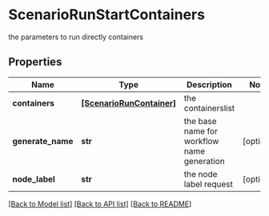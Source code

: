 # ScenarioRunStartContainers

the parameters to run directly containers

## Properties
Name | Type | Description | Notes
------------ | ------------- | ------------- | -------------
**containers** | [**[ScenarioRunContainer]**](ScenarioRunContainer.md) | the containerslist | 
**generate_name** | **str** | the base name for workflow name generation | [optional] 
**node_label** | **str** | the node label request | [optional] 

[[Back to Model list]](../README.md#documentation-for-models) [[Back to API list]](../README.md#documentation-for-api-endpoints) [[Back to README]](../README.md)


